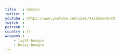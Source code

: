 ```yaml
---
title   : Samson
twitter : 
youtube : https://www.youtube.com/user/Xxsamson93xX
twitch  : 
patreon : 
country : fr
weapons :
    - light-bowgun
    - heavy-bowgun
---
```


